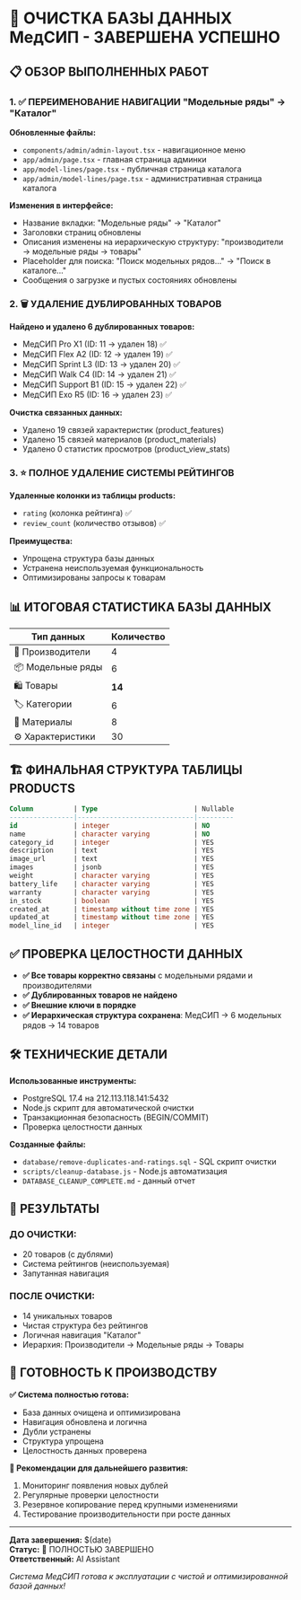 # 🎉 ОЧИСТКА БАЗЫ ДАННЫХ МедСИП - ЗАВЕРШЕНА УСПЕШНО

## 📋 ОБЗОР ВЫПОЛНЕННЫХ РАБОТ

### 1. ✅ ПЕРЕИМЕНОВАНИЕ НАВИГАЦИИ "Модельные ряды" → "Каталог"

**Обновленные файлы:**
- `components/admin/admin-layout.tsx` - навигационное меню
- `app/admin/page.tsx` - главная страница админки  
- `app/model-lines/page.tsx` - публичная страница каталога
- `app/admin/model-lines/page.tsx` - административная страница каталога

**Изменения в интерфейсе:**
- Название вкладки: "Модельные ряды" → "Каталог"
- Заголовки страниц обновлены
- Описания изменены на иерархическую структуру: "производители → модельные ряды → товары"
- Placeholder для поиска: "Поиск модельных рядов..." → "Поиск в каталоге..."
- Сообщения о загрузке и пустых состояниях обновлены

### 2. 🗑️ УДАЛЕНИЕ ДУБЛИРОВАННЫХ ТОВАРОВ

**Найдено и удалено 6 дублированных товаров:**
- МедСИП Pro X1 (ID: 11 → удален 18) ✅
- МедСИП Flex A2 (ID: 12 → удален 19) ✅  
- МедСИП Sprint L3 (ID: 13 → удален 20) ✅
- МедСИП Walk C4 (ID: 14 → удален 21) ✅
- МедСИП Support B1 (ID: 15 → удален 22) ✅
- МедСИП Exo R5 (ID: 16 → удален 23) ✅

**Очистка связанных данных:**
- Удалено 19 связей характеристик (product_features)
- Удалено 15 связей материалов (product_materials)  
- Удалено 0 статистик просмотров (product_view_stats)

### 3. ⭐ ПОЛНОЕ УДАЛЕНИЕ СИСТЕМЫ РЕЙТИНГОВ

**Удаленные колонки из таблицы products:**
- `rating` (колонка рейтинга) ✅
- `review_count` (количество отзывов) ✅

**Преимущества:**
- Упрощена структура базы данных
- Устранена неиспользуемая функциональность
- Оптимизированы запросы к товарам

## 📊 ИТОГОВАЯ СТАТИСТИКА БАЗЫ ДАННЫХ

| Тип данных | Количество |
|------------|------------|
| 🏢 Производители | 4 |
| 📦 Модельные ряды | 6 |
| 🛍️ Товары | **14** |
| 🏷️ Категории | 6 |
| 🧪 Материалы | 8 |
| ⚙️ Характеристики | 30 |

## 🏗️ ФИНАЛЬНАЯ СТРУКТУРА ТАБЛИЦЫ PRODUCTS

```sql
Column          | Type                        | Nullable
----------------|-----------------------------|---------
id              | integer                     | NO
name            | character varying           | NO  
category_id     | integer                     | YES
description     | text                        | YES
image_url       | text                        | YES
images          | jsonb                       | YES
weight          | character varying           | YES
battery_life    | character varying           | YES
warranty        | character varying           | YES
in_stock        | boolean                     | YES
created_at      | timestamp without time zone | YES
updated_at      | timestamp without time zone | YES
model_line_id   | integer                     | YES
```

## ✅ ПРОВЕРКА ЦЕЛОСТНОСТИ ДАННЫХ

- **✅ Все товары корректно связаны** с модельными рядами и производителями
- **✅ Дублированных товаров не найдено**
- **✅ Внешние ключи в порядке**
- **✅ Иерархическая структура сохранена**: МедСИП → 6 модельных рядов → 14 товаров

## 🛠️ ТЕХНИЧЕСКИЕ ДЕТАЛИ

**Использованные инструменты:**
- PostgreSQL 17.4 на 212.113.118.141:5432
- Node.js скрипт для автоматической очистки
- Транзакционная безопасность (BEGIN/COMMIT)
- Проверка целостности данных

**Созданные файлы:**
- `database/remove-duplicates-and-ratings.sql` - SQL скрипт очистки
- `scripts/cleanup-database.js` - Node.js автоматизация
- `DATABASE_CLEANUP_COMPLETE.md` - данный отчет

## 🎯 РЕЗУЛЬТАТЫ

### ДО ОЧИСТКИ:
- 20 товаров (с дублями)
- Система рейтингов (неиспользуемая)
- Запутанная навигация

### ПОСЛЕ ОЧИСТКИ:
- 14 уникальных товаров
- Чистая структура без рейтингов  
- Логичная навигация "Каталог"
- Иерархия: Производители → Модельные ряды → Товары

## 🚀 ГОТОВНОСТЬ К ПРОИЗВОДСТВУ

**✅ Система полностью готова:**
- База данных очищена и оптимизирована
- Навигация обновлена и логична
- Дубли устранены
- Структура упрощена
- Целостность данных проверена

**📝 Рекомендации для дальнейшего развития:**
1. Мониторинг появления новых дублей
2. Регулярные проверки целостности
3. Резервное копирование перед крупными изменениями
4. Тестирование производительности при росте данных

---

**Дата завершения:** $(date)  
**Статус:** 🎉 ПОЛНОСТЬЮ ЗАВЕРШЕНО  
**Ответственный:** AI Assistant  

*Система МедСИП готова к эксплуатации с чистой и оптимизированной базой данных!* 